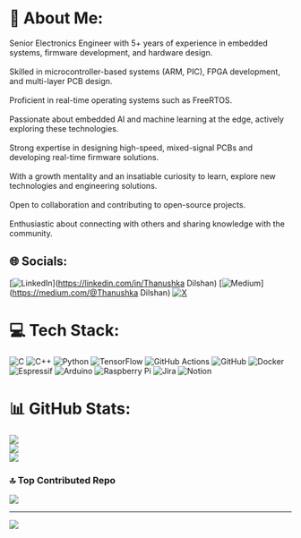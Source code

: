 # 💫 About Me:
Senior Electronics Engineer with 5+ years of experience in embedded systems, firmware development, and hardware design.<br><br>Skilled in microcontroller-based systems (ARM, PIC), FPGA development, and multi-layer PCB design.<br><br>Proficient in real-time operating systems such as FreeRTOS.<br><br>Passionate about embedded AI and machine learning at the edge, actively exploring these technologies.<br><br>Strong expertise in designing high-speed, mixed-signal PCBs and developing real-time firmware solutions.<br><br>With a growth mentality and an insatiable curiosity to learn, explore new technologies and engineering solutions.<br><br>Open to collaboration and contributing to open-source projects.<br><br>Enthusiastic about connecting with others and sharing knowledge with the community.


## 🌐 Socials:
[![LinkedIn](https://img.shields.io/badge/LinkedIn-%230077B5.svg?logo=linkedin&logoColor=white)](https://linkedin.com/in/Thanushka Dilshan) [![Medium](https://img.shields.io/badge/Medium-12100E?logo=medium&logoColor=white)](https://medium.com/@Thanushka Dilshan) [![X](https://img.shields.io/badge/X-black.svg?logo=X&logoColor=white)](https://x.com/TDILA1993) 

# 💻 Tech Stack:
![C](https://img.shields.io/badge/c-%2300599C.svg?style=for-the-badge&logo=c&logoColor=white) ![C++](https://img.shields.io/badge/c++-%2300599C.svg?style=for-the-badge&logo=c%2B%2B&logoColor=white) ![Python](https://img.shields.io/badge/python-3670A0?style=for-the-badge&logo=python&logoColor=ffdd54) ![TensorFlow](https://img.shields.io/badge/TensorFlow-%23FF6F00.svg?style=for-the-badge&logo=TensorFlow&logoColor=white) ![GitHub Actions](https://img.shields.io/badge/github%20actions-%232671E5.svg?style=for-the-badge&logo=githubactions&logoColor=white) ![GitHub](https://img.shields.io/badge/github-%23121011.svg?style=for-the-badge&logo=github&logoColor=white) ![Docker](https://img.shields.io/badge/docker-%230db7ed.svg?style=for-the-badge&logo=docker&logoColor=white) ![Espressif](https://img.shields.io/badge/espressif-E7352C.svg?style=for-the-badge&logo=espressif&logoColor=white) ![Arduino](https://img.shields.io/badge/-Arduino-00979D?style=for-the-badge&logo=Arduino&logoColor=white) ![Raspberry Pi](https://img.shields.io/badge/-RaspberryPi-C51A4A?style=for-the-badge&logo=Raspberry-Pi) ![Jira](https://img.shields.io/badge/jira-%230A0FFF.svg?style=for-the-badge&logo=jira&logoColor=white) ![Notion](https://img.shields.io/badge/Notion-%23000000.svg?style=for-the-badge&logo=notion&logoColor=white)
# 📊 GitHub Stats:
![](https://github-readme-stats.vercel.app/api?username=dila-mbed&theme=dark&hide_border=false&include_all_commits=true&count_private=true)<br/>
![](https://github-readme-streak-stats.herokuapp.com/?user=dila-mbed&theme=dark&hide_border=false)<br/>
![](https://github-readme-stats.vercel.app/api/top-langs/?username=dila-mbed&theme=dark&hide_border=false&include_all_commits=true&count_private=true&layout=compact)

### 🔝 Top Contributed Repo
![](https://github-contributor-stats.vercel.app/api?username=dila-mbed&limit=5&theme=dark&combine_all_yearly_contributions=true)

---
[![](https://visitcount.itsvg.in/api?id=dila-mbed&icon=1&color=0)](https://visitcount.itsvg.in)

<!-- Proudly created with GPRM ( https://gprm.itsvg.in ) -->
